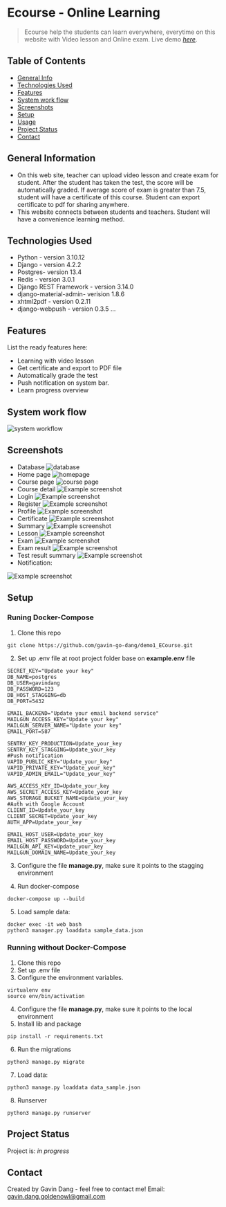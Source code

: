 # Ecourse - Online Learning
> Ecourse help the students can learn everywhere, everytime on this website with Video lesson and Online exam.
> Live demo [_here_](https://www.ecourse.id.vn/). 

## Table of Contents
* [General Info](#general-information)
* [Technologies Used](#technologies-used)
* [Features](#features)
* [System work flow](#system-work-flow)
* [Screenshots](#screenshots)
* [Setup](#setup)
* [Usage](#usage)
* [Project Status](#project-status)
* [Contact](#contact)


## General Information
- On this web site, teacher can upload video lesson and create exam for student. After the student has taken the test, the score will be automatically graded. If average score of exam is greater than 7.5, student will have a certificate of this course. Student can export certificate to pdf for sharing anywhere.
- This website connects between students and teachers. Student will have a convenience learning method.


## Technologies Used
- Python - version 3.10.12
- Django - version 4.2.2
- Postgres- version 13.4 
- Redis - version 3.0.1
- Django REST Framework - version 3.14.0
- django-material-admin- verision 1.8.6
- xhtml2pdf - version 0.2.11
- django-webpush - version 0.3.5
...

## Features
List the ready features here:
- Learning with video lesson
- Get certificate and export to PDF file
- Automatically grade the test 
- Push notification on system bar.
- Learn progress overview

## System work flow
![system workflow](./img/systemsystem.png)

## Screenshots
- Database
![database](./img/db.png)
- Home page
![homepage](./img/homepage.png)
- Course page
![course page](./img/course_page.png)
- Course detail
![Example screenshot](./img/course_detail.png)
- Login
![Example screenshot](./img/login.png)
- Register
![Example screenshot](./img/register.png)
- Profile
![Example screenshot](./img/profile.png)
- Certificate
![Example screenshot](./img/certificate.png)
- Summary
![Example screenshot](./img/summary.png)
- Lesson
![Example screenshot](./img/lesson.png)
- Exam
![Example screenshot](./img/exam.png)
- Exam result
![Example screenshot](./img/exam_result.png)
- Test result summary
![Example screenshot](./img/test_result.png)
- Notification:

![Example screenshot](./img/notification.png)

## Setup
### Runing Docker-Compose
1. Clone this repo
```
git clone https://github.com/gavin-go-dang/demo1_ECourse.git
```
2. Set up .env file at root project folder base on **example.env** file
```
SECRET_KEY="Update your key"
DB_NAME=postgres
DB_USER=gavindang
DB_PASSWORD=123
DB_HOST_STAGGING=db
DB_PORT=5432 

EMAIL_BACKEND="Update your email backend service"
MAILGUN_ACCESS_KEY="Update your key"
MAILGUN_SERVER_NAME="Update your key"
EMAIL_PORT=587

SENTRY_KEY_PRODUCTION=Update_your_key
SENTRY_KEY_STAGGING=Update_your_key
#Push notification
VAPID_PUBLIC_KEY="Update_your_key"
VAPID_PRIVATE_KEY="Update_your_key"
VAPID_ADMIN_EMAIL="Update_your_key"
 
AWS_ACCESS_KEY_ID=Update_your_key
AWS_SECRET_ACCESS_KEY=Update_your_key
AWS_STORAGE_BUCKET_NAME=Update_your_key
#Auth with Google Account
CLIENT_ID=Update_your_key
CLIENT_SECRET=Update_your_key
AUTH_APP=Update_your_key

EMAIL_HOST_USER=Update_your_key
EMAIL_HOST_PASSWORD=Update_your_key
MAILGUN_API_KEY=Update_your_key
MAILGUN_DOMAIN_NAME=Update_your_key
```

3. Configure the file  **manage.py**, make sure it points to the stagging environment

4. Run docker-compose
```
docker-compose up --build
```

5. Load sample data:
```
docker exec -it web bash
python3 manager.py loaddata sample_data.json
```

### Running without Docker-Compose
1. Clone this repo
1. Set up .env file
1. Configure the environment variables.
```
virtualenv env
source env/bin/activation
```

4. Configure the file  **manage.py**, make sure it points to the local environment
5. Install lib and package
```
pip install -r requirements.txt
```

6. Run the migrations
```
python3 manage.py migrate
```
7. Load data:
```
python3 manage.py loaddata data_sample.json
```
8. Runserver
```
python3 manage.py runserver
```

## Project Status
Project is: _in progress_ 






## Contact
Created by Gavin Dang - feel free to contact me!
Email: gavin.dang.goldenowl@gmail.com

